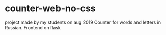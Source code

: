 # counter-web-no-css
project made by my students on aug 2019
Counter for words and letters in Russian. Frontend on flask
